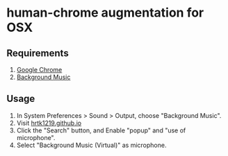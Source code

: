 # human-chrome augmentation for OSX

## Requirements
1. [Google Chrome](https://www.google.com/intl/ja_jp/chrome/)
2. [Background Music](https://github.com/kyleneideck/BackgroundMusic)


## Usage
1. In System Preferences > Sound > Output, choose "Background Music".
2. Visit [hrtk1219.github.io](https://hrtk1219.github.io/)
3. Click the "Search" button, and Enable "popup" and "use of microphone".
4. Select "Background Music (Virtual)" as microphone.
